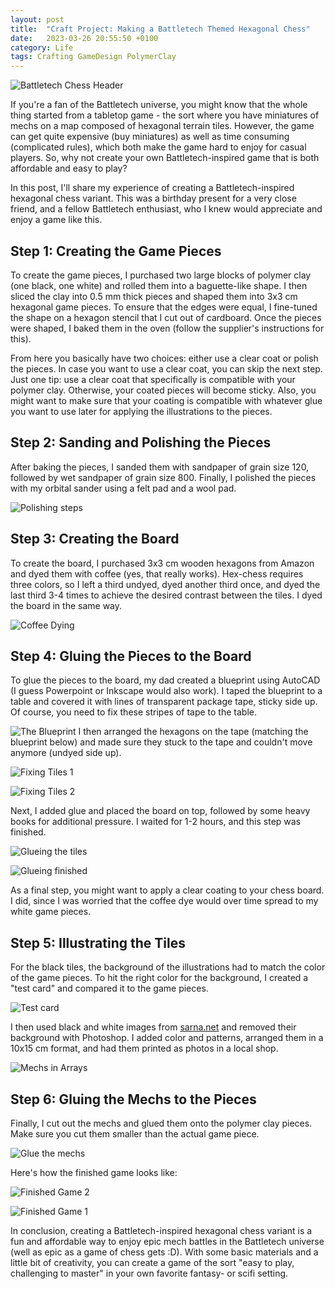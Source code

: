 ```yaml
---
layout: post
title:  "Craft Project: Making a Battletech Themed Hexagonal Chess"
date:   2023-03-26 20:55:50 +0100
category: Life
tags: Crafting GameDesign PolymerClay
---
```

![Battletech Chess Header](/images/making-a-bt-themed-hex-chess/article_header.jpg)
  
If you're a fan of the Battletech universe, you might know that the whole thing started from a tabletop game - the sort where you have miniatures of mechs on a map composed of hexagonal terrain tiles. However, the game can get quite expensive (buy miniatures) as well as time consuming (complicated rules), which both make the game hard to enjoy for casual players. So, why not create your own Battletech-inspired game that is both affordable and easy to play?
<!--more-->
  
In this post, I'll share my experience of creating a Battletech-inspired hexagonal chess variant. This was a birthday present for a very close friend, and a fellow Battletech enthusiast, who I knew would appreciate and enjoy a game like this.

## Step 1: Creating the Game Pieces

To create the game pieces, I purchased two large blocks of polymer clay (one black, one white) and rolled them into a baguette-like shape. I then sliced the clay into 0.5 mm thick pieces and shaped them into 3x3 cm hexagonal game pieces. To ensure that the edges were equal, I fine-tuned the shape on a hexagon stencil that I cut out of cardboard. Once the pieces were shaped, I baked them in the oven (follow the supplier's instructions for this).
  
From here you basically have two choices: either use a clear coat or polish the pieces. In case you want to use a clear coat, you can skip the next step. Just one tip: use a clear coat that specifically is compatible with your polymer clay. Otherwise, your coated pieces will become sticky. Also, you might want to make sure that your coating is compatible with whatever glue you want to use later for applying the illustrations to the pieces.

## Step 2: Sanding and Polishing the Pieces

After baking the pieces, I sanded them with sandpaper of grain size 120, followed by wet sandpaper of grain size 800. Finally, I polished the pieces with my orbital sander using a felt pad and a wool pad.
  
![Polishing steps](/images/making-a-bt-themed-hex-chess/polishing_steps.jpg)

## Step 3: Creating the Board

To create the board, I purchased 3x3 cm wooden hexagons from Amazon and dyed them with coffee (yes, that really works). Hex-chess requires three colors, so I left a third undyed, dyed another third once, and dyed the last third 3-4 times to achieve the desired contrast between the tiles. I dyed the board in the same way.
  
![Coffee Dying](/images/making-a-bt-themed-hex-chess/coffee_dying.jpg)

## Step 4: Gluing the Pieces to the Board

To glue the pieces to the board, my dad created a blueprint using AutoCAD (I guess Powerpoint or Inkscape would also work). I taped the blueprint to a table and covered it with lines of transparent package tape, sticky side up. Of course, you need to fix these stripes of tape to the table. 
  
![The Blueprint](/images/making-a-bt-themed-hex-chess/the_blueprint.jpg)
I then arranged the hexagons on the tape (matching the blueprint below) and made sure they stuck to the tape and couldn't move anymore (undyed side up). 
  
![Fixing Tiles 1](/images/making-a-bt-themed-hex-chess/fixing_first_tiles.jpg)
  
![Fixing Tiles 2](/images/making-a-bt-themed-hex-chess/fixing_the_tiles.jpg)
  
Next, I added glue and placed the board on top, followed by some heavy books for additional pressure. I waited for 1-2 hours, and this step was finished.
  
![Glueing the tiles](/images/making-a-bt-themed-hex-chess/glueing_the_tiles.jpg)
  
![Glueing finished](/images/making-a-bt-themed-hex-chess/glueing_finished.jpg)
  
As a final step, you might want to apply a clear coating to your chess board. I did, since I was worried that the coffee dye would over time spread to my white game pieces.

## Step 5: Illustrating the Tiles

For the black tiles, the background of the illustrations had to match the color of the game pieces. To hit the right color for the background, I created a "test card" and compared it to the game pieces. 
  
![Test card](/images/making-a-bt-themed-hex-chess/test_card.jpg)
  
I then used black and white images from [sarna.net][sarna] and removed their background with Photoshop. I added color and patterns, arranged them in a 10x15 cm format, and had them printed as photos in a local shop.
  
![Mechs in Arrays](/images/making-a-bt-themed-hex-chess/mechs_in_arrays.jpg)

## Step 6: Gluing the Mechs to the Pieces

Finally, I cut out the mechs and glued them onto the polymer clay pieces. Make sure you cut them smaller than the actual game piece.
  
![Glue the mechs](/images/making-a-bt-themed-hex-chess/glue_the_mechs.jpg)
  
Here's how the finished game looks like:
  
![Finished Game 2](/images/making-a-bt-themed-hex-chess/finished_game_close2.jpg)
  
![Finished Game 1](/images/making-a-bt-themed-hex-chess/finished_game_close1.jpg)
  
In conclusion, creating a Battletech-inspired hexagonal chess variant is a fun and affordable way to enjoy epic mech battles in the Battletech universe (well as epic as a game of chess gets :D). With some basic materials and a little bit of creativity, you can create a game of the sort "easy to play, challenging to master" in your own favorite fantasy- or scifi setting.


[sarna]: (https://www.sarna.net/wiki/Main_Page)